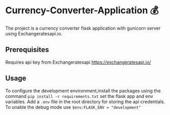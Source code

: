 # Currency-Converter-Application 💰

The project is a currency converter flask application with gunicorn server using Exchangeratesapi.io.

## Prerequisites

Requires api key from Exchangeratesapi https://exchangeratesapi.io/

## Usage

To configure the development environment,install the packages using the command ```pip install -r requirements.txt``` set the flask app and env variables. 
Add a ```.env``` file in the root directory for storing the api credentials. 
<br>
To unable the debug mode use ```$env:FLASK_ENV = "development"```


